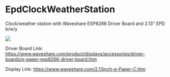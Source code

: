# EpdClockWeatherStation
Clock/weather station with Waveshare ESP8266 Driver Board and 2.13" EPD b/w/y


![](https://raw.githubusercontent.com/haydnady/EpdClockWeatherStation/master/Images/Universal%20e-Paper%20Driver%20Board%20with%20WiFi%20SoC%20ESP8266%20onboard%2C%20supports%20various%20Waveshare%20SPI%20e-Paper.png)

Driver Board Link: https://www.waveshare.com/product/displays/accessories/driver-boards/e-paper-esp8266-driver-board.htm

Display Link: https://www.waveshare.com/2.13inch-e-Paper-C.htm
